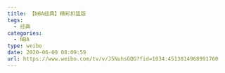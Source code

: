 ```yaml
---
title: 【NBA经典】精彩扣篮版
tags:
  - 经典
categories:
  - NBA
type: weibo
date: 2020-06-09 08:09:59
url: https://www.weibo.com/tv/v/J5NuhsGQG?fid=1034:4513814968991760
---
```


<!-- more -->